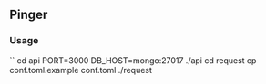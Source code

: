 ## Pinger

### Usage

``
cd api
PORT=3000 DB_HOST=mongo:27017 ./api
cd request
cp conf.toml.example conf.toml
./request
```